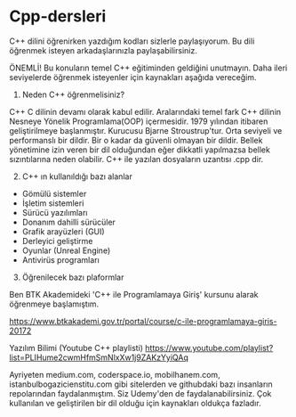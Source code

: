 # Cpp-dersleri

C++ dilini öğrenirken yazdığım kodları sizlerle paylaşıyorum. Bu dili öğrenmek isteyen arkadaşlarınızla paylaşabilirsiniz.

ÖNEMLİ! Bu konuların temel C++ eğitiminden geldiğini unutmayın. Daha ileri seviyelerde öğrenmek isteyenler için kaynakları aşağıda vereceğim.

1) Neden C++ öğrenmelisiniz?

C++ C dilinin devamı olarak kabul edilir. Aralarındaki temel fark C++ dilinin Nesneye Yönelik Programlama(OOP) içermesidir. 1979 yılından itibaren geliştirilmeye başlanmıştır. 
Kurucusu Bjarne Stroustrup'tur. Orta seviyeli ve performanslı bir dildir. Bir o kadar da güvenli olmayan bir dildir. Bellek yönetimine izin veren bir dil olduğundan eğer dikkatli 
yapılmazsa bellek sızıntılarına neden olabilir. C++ ile yazılan dosyaların uzantısı .cpp dir.

2) C++ ın kullanıldığı bazı alanlar
- Gömülü sistemler
- İşletim sistemleri
- Sürücü yazılımları
- Donanım dahilli sürücüler
- Grafik arayüzleri (GUI)
- Derleyici geliştirme
- Oyunlar (Unreal Engine)
- Antivirüs programları

3) Öğrenilecek bazı plaformlar

Ben BTK Akademideki 'C++ ile Programlamaya Giriş' kursunu alarak öğrenmeye başlamıştım.

https://www.btkakademi.gov.tr/portal/course/c-ile-programlamaya-giris-20172

Yazılım Bilimi (Youtube C++ playlisti) https://www.youtube.com/playlist?list=PLIHume2cwmHfmSmNlxXw1j9ZAKzYyiQAq

Ayriyeten medium.com, coderspace.io, mobilhanem.com, istanbulbogazicienstitu.com gibi sitelerden ve githubdaki bazı insanların repolarından faydalanmıştım. Siz Udemy'den de faydalanabilirsiniz. 
Çok kullanılan ve geliştirilen bir dil olduğu için kaynakları oldukça fazladır.
